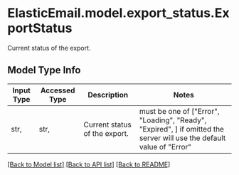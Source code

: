 # ElasticEmail.model.export_status.ExportStatus

Current status of the export.

## Model Type Info
Input Type | Accessed Type | Description | Notes
------------ | ------------- | ------------- | -------------
str,  | str,  | Current status of the export. | must be one of ["Error", "Loading", "Ready", "Expired", ] if omitted the server will use the default value of "Error"

[[Back to Model list]](../../README.md#documentation-for-models) [[Back to API list]](../../README.md#documentation-for-api-endpoints) [[Back to README]](../../README.md)

